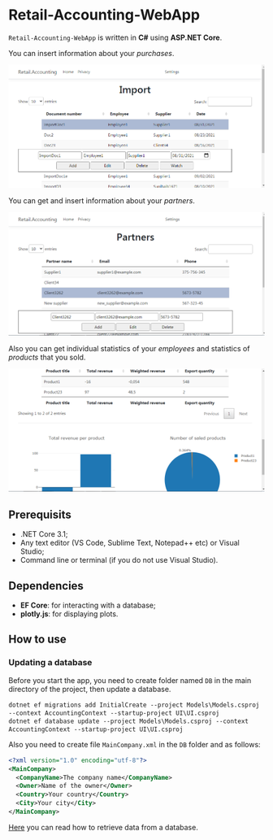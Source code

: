 # Retail-Accounting-WebApp

`Retail-Accounting-WebApp` is written in **C#** using **ASP.NET Core**. 

You can insert information about your *purchases*. 

![UseCases_Import](Docs/img/use_cases/Import.png)

You can get and insert information about your *partners*. 

![UseCases_Partners](Docs/img/use_cases/Partners.png)

Also you can get individual statistics of your *employees* and statistics of *products* that you sold. 

![UseCases_RevenuePersonal](Docs/img/use_cases/RevenuePersonal.png)

## Prerequisits 

- .NET Core 3.1;
- Any text editor (VS Code, Sublime Text, Notepad++ etc) or Visual Studio;
- Command line or terminal (if you do not use Visual Studio).

## Dependencies 

- **EF Core**: for interacting with a database; 
- **plotly.js**: for displaying plots. 

## How to use 

### Updating a database 

Before you start the app, you need to create folder named `DB` in the main directory of the project, then update a database. 
```
dotnet ef migrations add InitialCreate --project Models\Models.csproj --context AccountingContext --startup-project UI\UI.csproj
dotnet ef database update --project Models\Models.csproj --context AccountingContext --startup-project UI\UI.csproj
```

Also you need to create file `MainCompany.xml` in the `DB` folder and as follows: 
```XML
<?xml version="1.0" encoding="utf-8"?>
<MainCompany>
  <CompanyName>The company name</CompanyName>
  <Owner>Name of the owner</Owner>
  <Country>Your country</Country>
  <City>Your city</City>
</MainCompany>
```

[Here](Docs/GetDataFromDb.md) you can read how to retrieve data from a database. 
